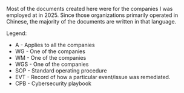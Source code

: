 Most of the documents created here were for the companies I was employed at in 2025.
Since those organizations primarily operated in Chinese, the majority of the documents are written in that language.

Legend:
* A - Applies to all the companies
* WG - One of the companies
* WM - One of the companies
* WGS - One of the companies
* SOP - Standard operating procedure
* EVT - Record of how a particular event/issue was remediated.
* CPB - Cybersecurity playbook
